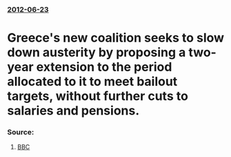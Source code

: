 ### [2012-06-23](/news/2012/06/23/index.md)

# Greece's new coalition seeks to slow down austerity by proposing a two-year extension to the period allocated to it to meet bailout targets, without further cuts to salaries and pensions. 




### Source:

1. [BBC](http://www.bbc.co.uk/news/world-europe-18564266)
